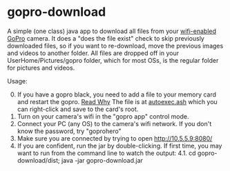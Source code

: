 gopro-download
==============

A simple (one class) java app to download all files from your [wifi-enabled GoPro](http://gopro.com/hd-hero3-cameras) camera.
It does a "does the file exist" check to skip previously downloaded files, so if you want to re-download, move the previous images and videos to another folder.
All files are dropped off in your UserHome/Pictures/gopro folder, which for most OSs, is the regular folder for pictures and videos.

Usage:

0. If you have a gopro black, you need to add a file to your memory card and restart the gopro. [Read Why](http://pocket-lifestyle.tumblr.com/hd3_black_tutorial)  The file is at [autoexec.ash](https://raw.github.com/salamanders/gopro-download/master/src/autoexec.ash) which you can right-click and save to the card's root.
1. Turn on your camera's wifi in the "gopro app" control mode.
2. Connect your PC (any OS) to the camera's wifi network.  If you don't know the password, try "goprohero"
3. Make sure you are connected by trying to open http://10.5.5.9:8080/
4. If you are confident, run the jar by double-clicking.  If first time, you may want to run from the command line to watch the output:
4.1. cd gopro-download/dist; java -jar gopro-download.jar

